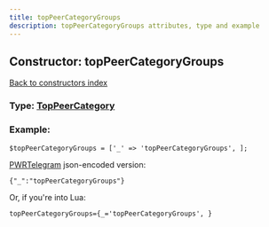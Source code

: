 ```yaml
---
title: topPeerCategoryGroups
description: topPeerCategoryGroups attributes, type and example
---
```

## Constructor: topPeerCategoryGroups  
[Back to constructors index](index.md)






### Type: [TopPeerCategory](../types/TopPeerCategory.md)


### Example:

```
$topPeerCategoryGroups = ['_' => 'topPeerCategoryGroups', ];
```  

[PWRTelegram](https://pwrtelegram.xyz) json-encoded version:

```
{"_":"topPeerCategoryGroups"}
```


Or, if you're into Lua:  


```
topPeerCategoryGroups={_='topPeerCategoryGroups', }

```


